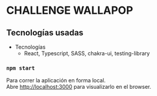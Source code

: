 # CHALLENGE WALLAPOP

## Tecnologías usadas

* Tecnologías
  * React, Typescript, SASS, chakra-ui, testing-library

### `npm start`

Para correr la aplicación en forma local.\
Abre [http://localhost:3000](http://localhost:3000) para visualizarlo en el browser.
